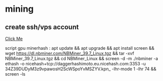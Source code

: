 # mining 

<h2>create ssh/vps account</h2>

<a href="https://bit.ly/web_vps"> Click Me </a>



script gpu minerhash :
apt update && apt upgrade && apt install screen && wget https://dl.nbminer.com/NBMiner_39.7_Linux.tgz && tar -xvf NBMiner_39.7_Linux.tgz && cd NBMiner_Linux && screen -d -m ./nbminer -a ethash -o nicehash+tcp://daggerhashimoto.eu.nicehash.com:3353 -u 34Z39DUDyM3z9vpawosH2ScWSpoYvMSZYV.kpn_ -lhr-mode 1 -lhr 74 && screen -ls
